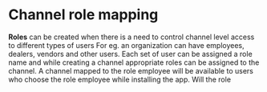 # Channel role mapping

**Roles** can be created when there is a need to control channel level access to different types of users
For eg. an organization can have employees, dealers, vendors and other users. Each set of user can be assigned a role name and while creating a channel appropriate roles can be assigned to the channel. 
A channel mapped to the role employee will be available to users who choose the role employee while installing the app.
Will the role 
<!--stackedit_data:
eyJoaXN0b3J5IjpbNjcwMTExODU2LDUyMjIwMDE1XX0=
-->